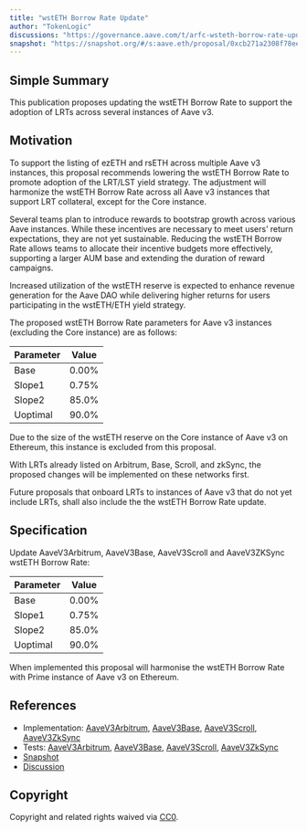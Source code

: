 ```yaml
---
title: "wstETH Borrow Rate Update"
author: "TokenLogic"
discussions: "https://governance.aave.com/t/arfc-wsteth-borrow-rate-update/20762"
snapshot: "https://snapshot.org/#/s:aave.eth/proposal/0xcb271a2308f78eeab5cbf5576938b61e7437c99781320c1340c885a656c9dbdc"
---
```


## Simple Summary

This publication proposes updating the wstETH Borrow Rate to support the adoption of LRTs across several instances of Aave v3.

## Motivation

To support the listing of ezETH and rsETH across multiple Aave v3 instances, this proposal recommends lowering the wstETH Borrow Rate to promote adoption of the LRT/LST yield strategy. The adjustment will harmonize the wstETH Borrow Rate across all Aave v3 instances that support LRT collateral, except for the Core instance.

Several teams plan to introduce rewards to bootstrap growth across various Aave instances. While these incentives are necessary to meet users’ return expectations, they are not yet sustainable. Reducing the wstETH Borrow Rate allows teams to allocate their incentive budgets more effectively, supporting a larger AUM base and extending the duration of reward campaigns.

Increased utilization of the wstETH reserve is expected to enhance revenue generation for the Aave DAO while delivering higher returns for users participating in the wstETH/ETH yield strategy.

The proposed wstETH Borrow Rate parameters for Aave v3 instances (excluding the Core instance) are as follows:

| Parameter | Value |
| :-------- | :---: |
| Base      | 0.00% |
| Slope1    | 0.75% |
| Slope2    | 85.0% |
| Uoptimal  | 90.0% |

Due to the size of the wstETH reserve on the Core instance of Aave v3 on Ethereum, this instance is excluded from this proposal.

With LRTs already listed on Arbitrum, Base, Scroll, and zkSync, the proposed changes will be implemented on these networks first.

Future proposals that onboard LRTs to instances of Aave v3 that do not yet include LRTs, shall also include the the wstETH Borrow Rate update.

## Specification

Update AaveV3Arbitrum, AaveV3Base, AaveV3Scroll and AaveV3ZKSync wstETH Borrow Rate:

| Parameter | Value |
| :-------- | :---: |
| Base      | 0.00% |
| Slope1    | 0.75% |
| Slope2    | 85.0% |
| Uoptimal  | 90.0% |

When implemented this proposal will harmonise the wstETH Borrow Rate with Prime instance of Aave v3 on Ethereum.

## References

- Implementation: [AaveV3Arbitrum](https://github.com/bgd-labs/aave-proposals-v3/blob/f22aeb298f193493ae20957ee89e86d0905b5fb7/src/20250128_Multi_WstETHBorrowRateUpdate/AaveV3Arbitrum_WstETHBorrowRateUpdate_20250128.sol), [AaveV3Base](https://github.com/bgd-labs/aave-proposals-v3/blob/f22aeb298f193493ae20957ee89e86d0905b5fb7/src/20250128_Multi_WstETHBorrowRateUpdate/AaveV3Base_WstETHBorrowRateUpdate_20250128.sol), [AaveV3Scroll](https://github.com/bgd-labs/aave-proposals-v3/blob/f22aeb298f193493ae20957ee89e86d0905b5fb7/src/20250128_Multi_WstETHBorrowRateUpdate/AaveV3Scroll_WstETHBorrowRateUpdate_20250128.sol), [AaveV3ZkSync](https://github.com/bgd-labs/aave-proposals-v3/blob/f22aeb298f193493ae20957ee89e86d0905b5fb7/zksync/src/20250128_Multi_WstETHBorrowRateUpdate/AaveV3ZkSync_WstETHBorrowRateUpdate_20250128.sol)
- Tests: [AaveV3Arbitrum](https://github.com/bgd-labs/aave-proposals-v3/blob/f22aeb298f193493ae20957ee89e86d0905b5fb7/src/20250128_Multi_WstETHBorrowRateUpdate/AaveV3Arbitrum_WstETHBorrowRateUpdate_20250128.t.sol), [AaveV3Base](https://github.com/bgd-labs/aave-proposals-v3/blob/f22aeb298f193493ae20957ee89e86d0905b5fb7/src/20250128_Multi_WstETHBorrowRateUpdate/AaveV3Base_WstETHBorrowRateUpdate_20250128.t.sol), [AaveV3Scroll](https://github.com/bgd-labs/aave-proposals-v3/blob/f22aeb298f193493ae20957ee89e86d0905b5fb7/src/20250128_Multi_WstETHBorrowRateUpdate/AaveV3Scroll_WstETHBorrowRateUpdate_20250128.t.sol), [AaveV3ZkSync](https://github.com/bgd-labs/aave-proposals-v3/blob/f22aeb298f193493ae20957ee89e86d0905b5fb7/zksync/src/20250128_Multi_WstETHBorrowRateUpdate/AaveV3ZkSync_WstETHBorrowRateUpdate_20250128.t.sol)
- [Snapshot](https://snapshot.org/#/s:aave.eth/proposal/0xcb271a2308f78eeab5cbf5576938b61e7437c99781320c1340c885a656c9dbdc)
- [Discussion](https://governance.aave.com/t/arfc-wsteth-borrow-rate-update/20762)

## Copyright

Copyright and related rights waived via [CC0](https://creativecommons.org/publicdomain/zero/1.0/).
